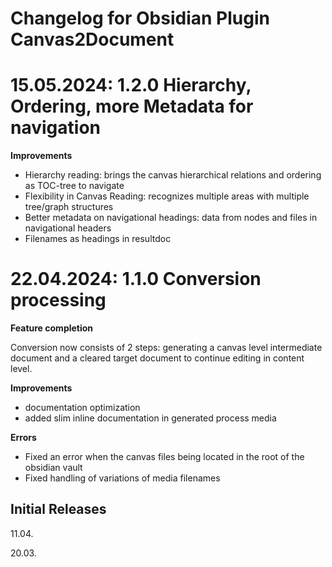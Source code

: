 # Changelog for Obsidian Plugin **Canvas2Document**

# 15.05.2024: 1.2.0 Hierarchy, Ordering, more Metadata for navigation

**Improvements**

* Hierarchy reading: brings the canvas hierarchical relations and ordering as TOC-tree to navigate
* Flexibility in Canvas Reading: recognizes multiple areas with multiple tree/graph structures
* Better metadata on navigational headings: data from nodes and files in navigational headers
* Filenames as headings in resultdoc

# 22.04.2024: 1.1.0 Conversion processing

**Feature completion**

Conversion now consists of 2 steps: generating a canvas level intermediate document and a cleared target document to continue editing in content level.

**Improvements**

- documentation optimization
- added slim inline documentation in generated process media

**Errors**

- Fixed an error when the canvas files being located in the root of the obsidian vault
- Fixed handling of variations of media filenames

## Initial Releases

11.04.

20.03.